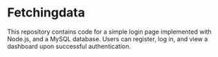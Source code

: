 # Fetchingdata
This repository contains code for a simple login page implemented with Node.js, and a MySQL database. Users can register, log in, and view a dashboard upon successful authentication.
